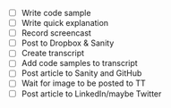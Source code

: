 - [ ] Write code sample
- [ ] Write quick explanation
- [ ] Record screencast
- [ ] Post to Dropbox & Sanity
- [ ] Create transcript
- [ ] Add code samples to transcript
- [ ] Post article to Sanity and GitHub
- [ ] Wait for image to be posted to TT
- [ ] Post article to LinkedIn/maybe Twitter
